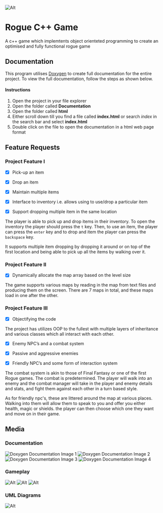 ![Alt](ReadmeImages/Title.png)

# Rogue C++ Game

A c++ game which implemtents object orienteted programming to create an optimised and fully functional rogue game

## Documentation

This program utilises [Doxygen](https://www.doxygen.nl/index.html) to create full documentation for the entire project. To view the full documentation, follow the steps as shown below.

#### Instructions

  1. Open the project in your file explorer
  2. Open the folder called **Documentation**
  3. Open the folder called **html**
  4. Either scroll down till you find a file called **index.html** or search *index* in the search bar and select **index.html**
  5. Double click on the file to open the documentation in a html web page format

## Feature Requests

### Project Feature I 
-  [X] Pick-up an item

-  [X] Drop an item

-  [X] Maintain multiple items

-  [X] Interface to inventory i.e. allows using to use/drop a particular item

-  [X] Support dropping multiple item in the same location

The player is able to pick up and drop items in their inventory. To open the inventory the player should press the `t` key. Then, to use an item, the player can press the `enter` key and to drop and item the player can press the `backspace` key.

It supports multiple item dropping by dropping it around or on top of the first location and being able to pick up all the items by walking over it.

### Project Feature II 
-  [X] Dynamically allocate the map array based on the level size

The game supports various maps by reading in the map from text files and producing them on the screen. There are 7 maps in total, and these maps load in one after the other.

### Project Feature III 
-  [X] Objectifying the code

The project has utilizes OOP to the fullest with multiple layers of inheritance and various classes which all interact with each other.

-  [X] Enemy NPC’s and a combat system

-  [X] Passive and aggressive enemies

-  [X] Friendly NPC’s and some form of interaction system

The combat system is akin to those of Final Fantasy or one of the first Rogue games. The combat is predetermined. The player will walk into an enemy and the combat manager will take in the player and enemy details and stats, and fight them against each other in a turn based style. 

As for friendly npc's, these are littered around the map at various places. Walking into them will allow them to speak to you and offer you either health, magic or shields. the player can then choose which one they want and move on in their game. 


## Media

### Documentation

![Doxygen Documentation Image 1](ReadmeImages/Doxygen1.png)
![Doxygen Documentation Image 2](ReadmeImages/Doxygen2.png)
![Doxygen Documentation Image 3](ReadmeImages/Doxygen3.png)
![Doxygen Documentation Image 4](ReadmeImages/Doxygen4.png)

### Gameplay

![Alt](ReadmeImages/RandomLevel_1.png)
![Alt](ReadmeImages/RandomLevel_2.png)
![Alt](ReadmeImages/RandomLevel_3.png)

### UML Diagrams

![Alt](UMLGraphs/FullUMLGraph.png)



